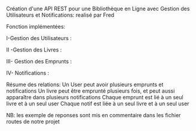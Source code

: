 Création d'une API REST pour une Bibliothèque en Ligne
avec Gestion des Utilisateurs et Notifications: realisé par Fred 

Fonction implémentées:

I-Gestion des Utilisateurs :

II -Gestion des Livres :

III- Gestion des Emprunts :
    
IV- Notifications :

Résume des relations:
    Un User peut avoir plusieurs emprunts et notifications
    Un livre peut être emprunté plusieurs fois, et peut aussi apparaître dans plusieurs notifications
    Chaque emprunt est lié à un seul livre et à un seul user
    Chaque notif est liée à un seul livre et à un seul user


NB: les exemple de reponses sont mis en commentaire dans les fichier routes de notre projet
    

    

    
  
